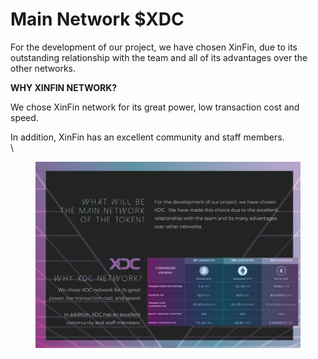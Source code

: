 # Main Network $XDC

For the development of our project, we have chosen XinFin, due to its outstanding relationship with the team and all of its advantages over the other networks.

**WHY XINFIN NETWORK?**

We chose XinFin network for its great power, low transaction cost and speed.

In addition, XinFin has an excellent community and staff members.\
\


<figure><img src="../.gitbook/assets/image (3).png" alt=""><figcaption></figcaption></figure>

